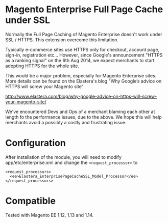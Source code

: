 Magento Enterprise Full Page Cache under SSL
============================================
Normally the Full Page Caching of Magento Enterprise doesn't work under SSL / HTTPS.
This extension overcome this limitation.

Typically e-commerce sites use HTTPS only for checkout, account page, sign-in, registration etc...
However, since Google's announcement "HTTPS as a ranking signal" on the 6th Aug 2014, we expect merchants
to start adopting HTTPS for the whole site.

This would be a major problem, especially for Magento Enterprise sites.
More details can be found on the Elastera's blog "Why Google’s advice on HTTPS will screw your Magento site"

http://www.elastera.com/blog/why-google-advice-on-https-will-screw-your-magento-site/

We've encountered Devs and Ops of a merchant blaming each other at length fo the performance issues, due to the above.
We hope this will help merchants avoid a possibly a costly and frustrating issue.

Configuration
======================
After installation of the module, you will need to modify app/etc/enterprise.xml and change the `<request_processor>` to
```
<request_processors>
  <ee>Elastera_EnterprisePageCacheSSL_Model_Processor</ee>
</request_processors>
```

Compatible
======================
Tested with Magento EE 1.12, 1.13 and 1.14.
